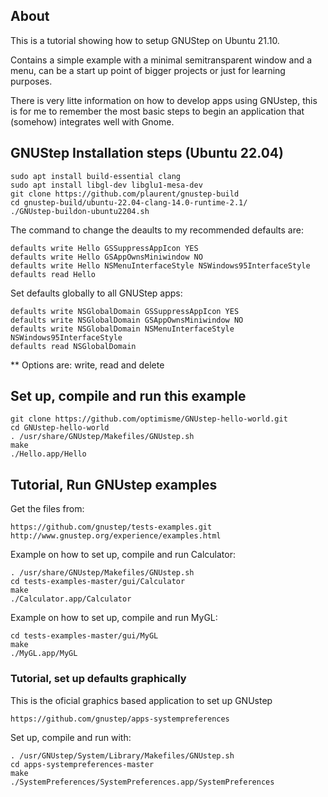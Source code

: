 ## About

This is a tutorial showing how to setup GNUStep on Ubuntu 21.10.

Contains a simple example with a minimal semitransparent window and a menu, can be a start up point of bigger projects or just for learning purposes.

There is very litte information on how to develop apps using GNUstep, this is for me to remember the most basic steps to begin an application that (somehow) integrates well with Gnome.



## GNUStep Installation steps (Ubuntu 22.04)

```
sudo apt install build-essential clang
sudo apt install libgl-dev libglu1-mesa-dev
git clone https://github.com/plaurent/gnustep-build
cd gnustep-build/ubuntu-22.04-clang-14.0-runtime-2.1/
./GNUstep-buildon-ubuntu2204.sh
```

The command to change the deaults to my recommended defaults are:

```
defaults write Hello GSSuppressAppIcon YES
defaults write Hello GSAppOwnsMiniwindow NO
defaults write Hello NSMenuInterfaceStyle NSWindows95InterfaceStyle
defaults read Hello
```

Set defaults globally to all GNUStep apps:
```
defaults write NSGlobalDomain GSSuppressAppIcon YES
defaults write NSGlobalDomain GSAppOwnsMiniwindow NO
defaults write NSGlobalDomain NSMenuInterfaceStyle NSWindows95InterfaceStyle
defaults read NSGlobalDomain
```

** Options are: write, read and delete


## Set up, compile and run this example

```
git clone https://github.com/optimisme/GNUstep-hello-world.git
cd GNUstep-hello-world
. /usr/share/GNUstep/Makefiles/GNUstep.sh
make
./Hello.app/Hello
```

## Tutorial, Run GNUstep examples

Get the files from:

```
https://github.com/gnustep/tests-examples.git
http://www.gnustep.org/experience/examples.html
```

Example on how to set up, compile and run Calculator:

```
. /usr/share/GNUstep/Makefiles/GNUstep.sh
cd tests-examples-master/gui/Calculator
make
./Calculator.app/Calculator
```

Example on how to set up, compile and run MyGL:

```
cd tests-examples-master/gui/MyGL
make
./MyGL.app/MyGL
```

### Tutorial, set up defaults graphically

This is the oficial graphics based application to set up GNUstep

```
https://github.com/gnustep/apps-systempreferences
```

Set up, compile and run with:

```
. /usr/GNUstep/System/Library/Makefiles/GNUstep.sh
cd apps-systempreferences-master
make
./SystemPreferences/SystemPreferences.app/SystemPreferences
```

